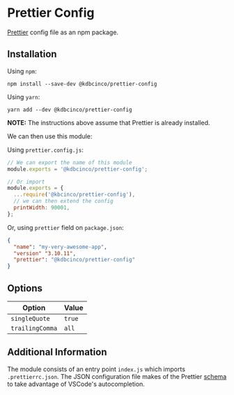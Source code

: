 # Prettier Config

[Prettier](https://prettier.io/) config file as an npm package.

## Installation

Using `npm`:

```
npm install --save-dev @kdbcinco/prettier-config
```

Using `yarn`:

```
yarn add --dev @kdbcinco/prettier-config
```

**NOTE:** The instructions above assume that Prettier is already installed.

We can then use this module:

Using `prettier.config.js`:

```javascript
// We can export the name of this module
module.exports = '@kdbcinco/prettier-config';

// Or import
module.exports = {
  ...require('@kbcinco/prettier-config'),
  // we can then extend the config
  printWidth: 90001,
};
```

Or, using `prettier` field on `package.json`:

```json
{
  "name": "my-very-awesome-app",
  "version" "3.10.11",
  "prettier": "@kdbcinco/prettier-config"
}
```

## Options

| Option          | Value  |
| --------------- | ------ |
| `singleQuote`   | `true` |
| `trailingComma` | `all`  |

## Additional Information

The module consists of an entry point `index.js` which imports `.prettierrc.json`. The JSON configuration file makes of the Prettier [schema](http://json.schemastore.org/prettierrc) to take advantage of VSCode's autocompletion.
